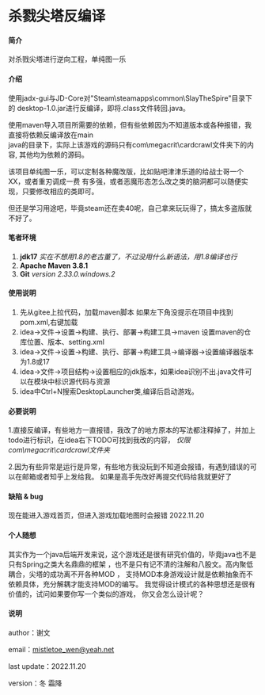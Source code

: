 # 杀戮尖塔反编译

#### 简介
对杀戮尖塔进行逆向工程，单纯图一乐

#### 介绍
使用jadx-gui与JD-Core对"Steam\steamapps\common\SlayTheSpire"目录下的
desktop-1.0.jar进行反编译，即将.class文件转回.java。

使用maven导入项目所需要的依赖，但有些依赖因为不知道版本或各种报错，我直接将依赖反编译放在main\
java的目录下，实际上该游戏的源码只有com\megacrit\cardcrawl文件夹下的内容,
其他均为依赖的源码。

该项目单纯图一乐，可以定制各种魔改版，比如贴吧津津乐道的给战士哥一个XX，或者重刃调成一费
有多强，或者恶魔形态怎么改之类的脑洞都可以随便实现，只要修改相应的类即可。

但还是学习用途吧，毕竟steam还在卖40呢，自己拿来玩玩得了，搞太多盗版就不好了。



#### 笔者环境

1.  **jdk17** _实在不想用1.8的老古董了，不过没用什么新语法，用1.8编译也行_
2.  **Apache Maven 3.8.1** 
3.  **Git** _version 2.33.0.windows.2_

#### 使用说明

1. 先从gitee上拉代码，加载maven脚本 如果左下角没提示在项目中找到pom.xml,右键加载
2. idea->文件->设置->构建、执行、部署->构建工具->maven 设置maven的仓库位置、版本、setting.xml
3. idea->文件->设置->构建、执行、部署->构建工具->编译器->设置编译器版本为1.8或17
4. idea->文件->项目结构->设置相应的jdk版本，如果idea识别不出.java文件可以在模块中标识源代码与资源
5. idea中Ctrl+N搜索DesktopLauncher类,编译后启动游戏。

#### 必要说明
1.直接反编译，有些地方一直报错，我改了的地方原本的写法都注释掉了，并加上todo进行标识，在idea右下TODO可找到我改的内容，
_仅限com\megacrit\cardcrawl文件夹_

2.因为有些异常是运行是异常，有些地方我没玩到不知道会报错，有遇到错误的可以在邮箱或者知乎上发给我。
如果是高手先改好再提交代码给我就更好了
#### 缺陷 & bug
现在能进入游戏首页，但进入游戏加载地图时会报错 2022.11.20
#### 个人随想
其实作为一个java后端开发来说，这个游戏还是很有研究价值的，毕竟java也不是只有Spring之类大名鼎鼎的框架
，也不是只有记不清的注解和八股文。高内聚低耦合，尖塔的成功离不开各种MOD ，
支持MOD本身游戏设计就是依赖抽象而不依赖具体，充分解耦才能支持MOD的编写。
我觉得设计模式的各种思想还是很有价值的，试问如果要你写一个类似的游戏，
你又会怎么设计呢？

#### 说明
author：谢文

email：mistletoe_wen@yeah.net

last update：2022.11.20

version：冬 霜降


